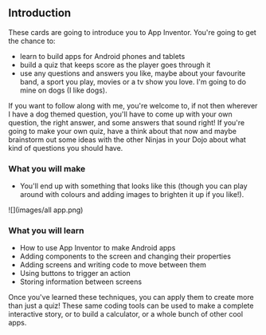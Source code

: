 ## Introduction

These cards are going to introduce you to App Inventor. You're going to get the chance to:
 * learn to build apps for Android phones and tablets
 * build a quiz that keeps score as the player goes through it
 * use any questions and answers you like, maybe about your favourite band, a sport you play, movies or a tv show you love. I'm going to do mine on dogs \(I like dogs\).

If you want to follow along with me, you're welcome to, if not then wherever I have a dog themed question, you'll have to come up with your own question, the right answer, and some answers that sound right! If you're going to make your own quiz, have a think about that now and maybe brainstorm out some ideas with the other Ninjas in your Dojo about what kind of questions you should have.


### What you will make

 * You'll end up with something that looks like this (though you can play around with colours and adding images to brighten it up if you like!).
 
![](images/all app.png)

### What you will learn

+ How to use App Inventor to make Android apps
+ Adding components to the screen and changing their properties
+ Adding screens and writing code to move between them
+ Using buttons to trigger an action
+ Storing information between screens

Once you've learned these techniques, you can apply them to create more than just a quiz! These same coding tools can be used to make a complete interactive story, or to build a calculator, or a whole bunch of other cool apps.